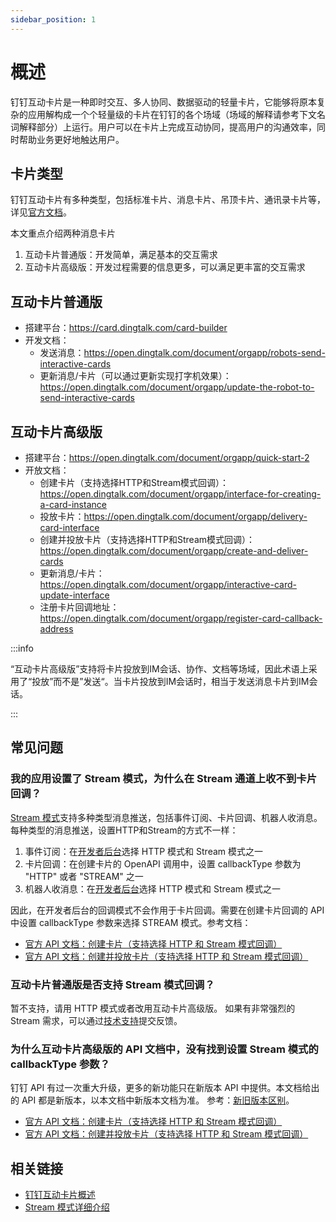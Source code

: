 ```yaml
---
sidebar_position: 1
---
```


# 概述

钉钉互动卡片是一种即时交互、多人协同、数据驱动的轻量卡片，它能够将原本复杂的应用解构成一个个轻量级的卡片在钉钉的各个场域（场域的解释请参考下文名词解释部分）上运行。用户可以在卡片上完成互动协同，提高用户的沟通效率，同时帮助业务更好地触达用户。

## 卡片类型

钉钉互动卡片有多种类型，包括标准卡片、消息卡片、吊顶卡片、通讯录卡片等，详见[官方文档](https://open.dingtalk.com/document/orgapp/overview-card)。

本文重点介绍两种消息卡片

1. 互动卡片普通版：开发简单，满足基本的交互需求
2. 互动卡片高级版：开发过程需要的信息更多，可以满足更丰富的交互需求

## 互动卡片普通版

* 搭建平台：https://card.dingtalk.com/card-builder
* 开发文档：
  * 发送消息：https://open.dingtalk.com/document/orgapp/robots-send-interactive-cards
  * 更新消息/卡片（可以通过更新实现打字机效果）：https://open.dingtalk.com/document/orgapp/update-the-robot-to-send-interactive-cards

## 互动卡片高级版

* 搭建平台：https://open.dingtalk.com/document/orgapp/quick-start-2
* 开放文档：
  * 创建卡片（支持选择HTTP和Stream模式回调）：https://open.dingtalk.com/document/orgapp/interface-for-creating-a-card-instance
  * 投放卡片：https://open.dingtalk.com/document/orgapp/delivery-card-interface
  * 创建并投放卡片（支持选择HTTP和Stream模式回调）：https://open.dingtalk.com/document/orgapp/create-and-deliver-cards
  * 更新消息/卡片：https://open.dingtalk.com/document/orgapp/interactive-card-update-interface
  * 注册卡片回调地址：https://open.dingtalk.com/document/orgapp/register-card-callback-address

:::info

“互动卡片高级版”支持将卡片投放到IM会话、协作、文档等场域，因此术语上采用了“投放”而不是”发送“。当卡片投放到IM会话时，相当于发送消息卡片到IM会话。

:::

## 常见问题

### 我的应用设置了 Stream 模式，为什么在 Stream 通道上收不到卡片回调？

[Stream 模式](/docs/learn/stream/overview)支持多种类型消息推送，包括事件订阅、卡片回调、机器人收消息。每种类型的消息推送，设置HTTP和Stream的方式不一样：

1. 事件订阅：在[开发者后台](https://open-dev.dingtalk.com)选择 HTTP 模式和 Stream 模式之一
2. 卡片回调：在创建卡片的 OpenAPI 调用中，设置 callbackType 参数为 "HTTP" 或者 "STREAM" 之一
3. 机器人收消息：在[开发者后台](https://open-dev.dingtalk.com)选择 HTTP 模式和 Stream 模式之一

因此，在开发者后台的回调模式不会作用于卡片回调。需要在创建卡片回调的 API 中设置 callbackType 参数来选择 STREAM 模式。参考文档：

* [官方 API 文档：创建卡片（支持选择 HTTP 和 Stream 模式回调）](https://open.dingtalk.com/document/orgapp/interface-for-creating-a-card-instance)
* [官方 API 文档：创建并投放卡片（支持选择 HTTP 和 Stream 模式回调）](https://open.dingtalk.com/document/orgapp/create-and-deliver-cards)

### 互动卡片普通版是否支持 Stream 模式回调？

暂不支持，请用 HTTP 模式或者改用互动卡片高级版。 如果有非常强烈的 Stream 需求，可以通过[技术支持](/docs/explore/support)提交反馈。

### 为什么互动卡片高级版的 API 文档中，没有找到设置 Stream 模式的 callbackType 参数？

钉钉 API 有过一次重大升级，更多的新功能只在新版本 API 中提供。本文档给出的 API 都是新版本，以本文档中新版本文档为准。
参考：[新旧版本区别](https://open.dingtalk.com/document/orgapp/differences-between-server-apis-and-new-server-apis)。

* [官方 API 文档：创建卡片（支持选择 HTTP 和 Stream 模式回调）](https://open.dingtalk.com/document/orgapp/interface-for-creating-a-card-instance)
* [官方 API 文档：创建并投放卡片（支持选择 HTTP 和 Stream 模式回调）](https://open.dingtalk.com/document/orgapp/create-and-deliver-cards)

## 相关链接

* [钉钉互动卡片概述](https://open.dingtalk.com/document/orgapp/overview-card)
* [Stream 模式详细介绍](/docs/learn/stream/overview)